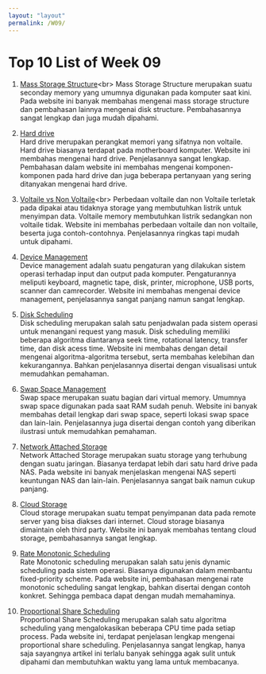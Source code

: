```yaml
---
layout: "layout"
permalink: /W09/
---
```


# Top 10 List of Week 09

1. [Mass Storage Structure](https://www.tutorialspoint.com/Mass-Storage-Management#:~:text=Each%20modern%20disk%20contains%20concentric,a%20read%2Fwrite%20desk%20available.)<br>
Mass Storage Structure merupakan suatu seconday memory yang umumnya digunakan pada komputer saat kini. Pada website ini banyak membahas mengenai mass storage structure dan pembahasan lainnya mengenai disk structure. Pembahasannya sangat lengkap dan juga mudah dipahami.

2. [Hard drive](https://www.computerhope.com/jargon/h/harddriv.htm)<br>
Hard drive merupakan perangkat memori yang sifatnya non voltaile. Hard drive biasanya terdapat pada motherboard komputer. Website ini membahas mengenai hard drive. Penjelasannya sangat lengkap. Pembahasan dalam website ini membahas mengenai komponen-komponen pada hard drive dan juga beberapa pertanyaan yang sering ditanyakan mengenai hard drive.

3. [Voltaile vs Non Voltaile](https://courses.lumenlearning.com/collegesuccess2x48x115/chapter/volatile-and-non-volatile-computer-memory-session-6/#:~:text=Examples%20of%20non%2Dvolatile%20memory,paper%20tape%20and%20punched%20cards.)<br>
Perbedaan voltaile dan non Voltaile terletak pada dipakai atau tidaknya storage yang membutuhkan listrik untuk menyimpan data. Voltaile memory membutuhkan listrik sedangkan non voltaile tidak. Website ini membahas perbedaan voltaile dan non voltaile, beserta juga contoh-contohnya. Penjelasannya ringkas tapi mudah untuk dipahami.

4. [Device Management](https://iphtechnologies.com/device-management-in-operating-system/)<br>
Device management adalah suatu pengaturan yang dilakukan sistem operasi terhadap input dan output pada komputer. Pengaturannya meliputi keyboard, magnetic tape, disk, printer, microphone, USB ports, scanner dan camrecorder. Website ini membahas mengenai device management, penjelasannya sangat panjang namun sangat lengkap.

5. [Disk Scheduling ](https://www.geeksforgeeks.org/disk-scheduling-algorithms/)<br>
Disk scheduling merupakan salah satu penjadwalan pada sistem operasi untuk menangani request yang masuk. Disk scheduling memiliki beberapa algoritma diantaranya seek time, rotational latency, transfer time, dan disk acess time. Website ini membahas dengan detail mengenai algoritma-algoritma tersebut, serta membahas kelebihan dan kekurangannya. Bahkan penjelasannya disertai dengan visualisasi untuk memudahkan pemahaman.

6. [Swap Space Management](https://padakuu.com/article/94-swap-space-management)<br>
Swap space merupakan suatu bagian dari virtual memory. Umumnya swap space digunakan pada saat RAM sudah penuh. Website ini banyak membahas detail lengkap dari swap space, seperti lokasi swap space dan lain-lain. Penjelasannya juga disertai dengan contoh yang diberikan ilustrasi untuk memudahkan pemahaman.

7. [Network Attached Storage](https://www.sciencedirect.com/topics/computer-science/network-attached-storage)<br>
Network Attached Storage merupakan suatu storage yang terhubung dengan suatu jaringan. Biasanya terdapat lebih dari satu hard drive pada NAS. Pada website ini banyak menjelaskan mengenai NAS seperti keuntungan NAS dan lain-lain. Penjelasannya sangat baik namun cukup panjang. 

8. [Cloud Storage](https://www.sciencedirect.com/topics/computer-science/cloud-storage)<br>
Cloud storage merupakan suatu tempat penyimpanan data pada remote server yang bisa diakses dari internet. Cloud storage biasanya dimaintain oleh third party. Website ini banyak membahas tentang cloud storage, pembahasannya sangat lengkap.

9. [Rate Monotonic Scheduling](https://www.sciencedirect.com/topics/computer-science/rate-monotonic-scheduling)<br>
Rate Monotonic scheduling merupakan salah satu jenis dynamic scheduling pada sistem operasi. Biasanya digunakan dalam membantu fixed-priority scheme. Pada website ini, pembahasan mengenai rate monotonic scheduling sangat lengkap, bahkan disertai dengan contoh konkret. Sehingga pembaca dapat dengan mudah memahaminya.

10. [Proportional Share Scheduling ](https://www.cs.unc.edu/~jeffay/papers/RTSS-98a.pdf)<br>
Proportional Share Scheduling merupakan salah satu algoritma scheduling yang mengalokasikan beberapa CPU time pada setiap process. Pada website ini, terdapat penjelasan lengkap mengenai proportional share scheduling. Penjelasannya sangat lengkap, hanya saja sayangnya artikel ini terlalu banyak sehingga agak sulit untuk dipahami dan membutuhkan waktu yang lama untuk membacanya.
